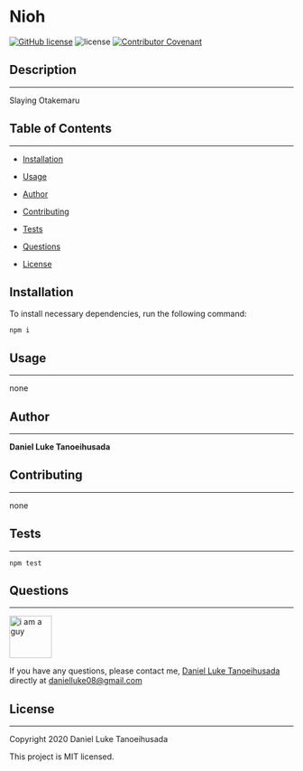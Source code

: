 
# Nioh
[![GitHub license](https://img.shields.io/badge/Repository-GitHub-orange.svg)](https://github.com/gidmp/)
![license](https://img.shields.io/badge/License-MIT-orange.svg)
[![Contributor Covenant](https://img.shields.io/badge/Contributor%20Covenant-v2.0%20adopted-ff69b4.svg)](code_of_conduct.md) 


## Description
------

Slaying Otakemaru

## Table of Contents 
------

* [Installation](#installation)

* [Usage](#usage)

* [Author](#author)

* [Contributing](#contributing)

* [Tests](#tests)

* [Questions](#questions)

* [License](#license)

## Installation

To install necessary dependencies, run the following command:

```
npm i

```

## Usage 
------

none

## Author
------

**Daniel Luke Tanoeihusada**

## Contributing
------

none

## Tests
------
```
npm test

```

## Questions
------

<img src="https://avatars2.githubusercontent.com/u/6896220?v=4" alt="i am a guy" width="75px" height="75px">

If you have any questions, please contact me, [Daniel Luke Tanoeihusada](danielluke08@gmail.com) directly at danielluke08@gmail.com

## License
------

Copyright 2020 Daniel Luke Tanoeihusada

This project is MIT licensed.

